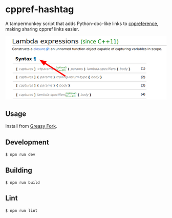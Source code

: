 # cppref-hashtag

A tampermonkey script that adds Python-doc-like links to [cppreference](https://cppreference.com/), making sharing cppref links easier.

![demo](misc/demo.png)

## Usage

Install from [Greasy Fork](https://greasyfork.org/scripts/427790).

## Development

```console
$ npm run dev
```

## Building

```console
$ npm run build
```

## Lint

```console
$ npm run lint
```
